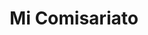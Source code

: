 ---
title: "Mi Comisariato"
url: /guayaquil/mi-comisariato-avenida-de-las-americas/
shop: supermercado
---